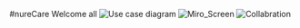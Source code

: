 #nureCare
Welcome all
![Use case diagram](https://user-images.githubusercontent.com/105679028/171069800-81871714-719e-4fa9-b02c-e8ab79c03a60.jpeg)
![Miro_Screen](https://user-images.githubusercontent.com/105679028/171069810-61b38f06-a567-41dd-b5c7-d5dc75ec16c0.jpg)
![Collabration](https://user-images.githubusercontent.com/105679028/171069883-56019366-8aa7-4b6d-8bf8-154e7e1f0f73.jpg)
